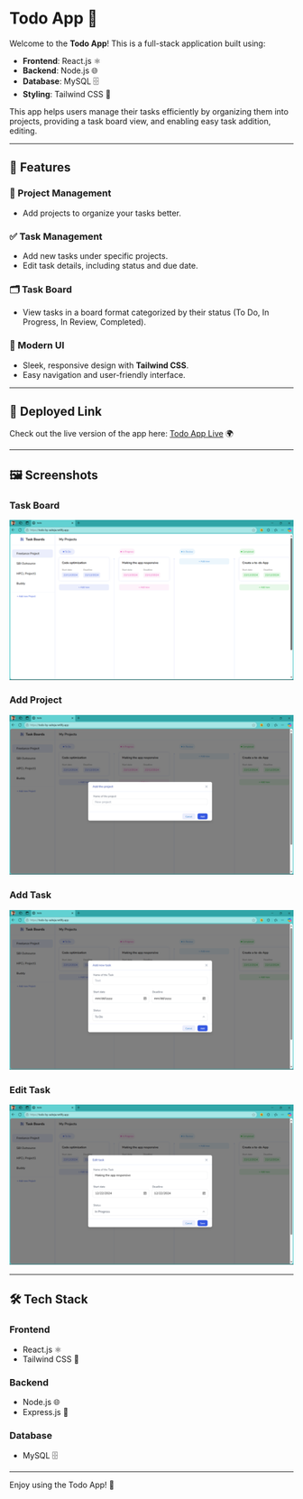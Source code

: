 # Todo App 📝

Welcome to the **Todo App**! This is a full-stack application built using:

- **Frontend**: React.js ⚛️
- **Backend**: Node.js 🌐
- **Database**: MySQL 🗄️
- **Styling**: Tailwind CSS 🎨

This app helps users manage their tasks efficiently by organizing them into projects, providing a task board view, and enabling easy task addition, editing.

---

## 🌟 Features

### 📂 Project Management
- Add  projects to organize your tasks better.

### ✅ Task Management
- Add new tasks under specific projects.
- Edit task details, including status and due date.

### 🗂️ Task Board
- View tasks in a board format categorized by their status (To Do, In Progress, In Review, Completed).

### 🌈 Modern UI
- Sleek, responsive design with **Tailwind CSS**.
- Easy navigation and user-friendly interface.

---

## 🚀 Deployed Link
Check out the live version of the app here: [Todo App Live](https://todo-by-saiteja.netlify.app/) 🌍

---

## 🖼️ Screenshots

### Task Board
![Task Board](./images/task-board.png)

### Add Project
![Add Task](./images/add-project.png)

### Add Task
![Add Task](./images/add-task.png)

### Edit Task
![Add Task](./images/edit-task.png)

---

## 🛠️ Tech Stack

### Frontend
- React.js ⚛️
- Tailwind CSS 🎨

### Backend
- Node.js 🌐
- Express.js 🚀

### Database
- MySQL 🗄️

---
Enjoy using the Todo App! 🚀

  
